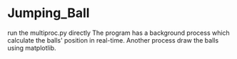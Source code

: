 # Jumping_Ball
run the multiproc.py directly
The program has a background process which calculate the balls' position in real-time. Another process draw the balls using matplotlib.
